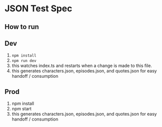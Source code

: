 # JSON Test Spec

## How to run

## Dev

1. `npm install`
1. `npm run dev`
1. this watches index.ts and restarts when a change is made to this file.
1. this generates characters.json, episodes.json, and quotes.json for easy handoff / consumption

## Prod

1. npm install
1. npm start
1. this generates characters.json, episodes.json, and quotes.json for easy handoff / consumption
